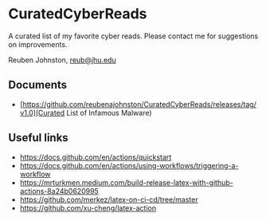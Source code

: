 # CuratedCyberReads
A curated list of my favorite cyber reads.  Please contact me for suggestions on improvements.  

Reuben Johnston, reub@jhu.edu

## Documents
* [https://github.com/reubenajohnston/CuratedCyberReads/releases/tag/v1.0](Curated List of Infamous Malware)

## Useful links
* https://docs.github.com/en/actions/quickstart
* https://docs.github.com/en/actions/using-workflows/triggering-a-workflow
* https://mrturkmen.medium.com/build-release-latex-with-github-actions-8a24b0620995
* https://github.com/merkez/latex-on-ci-cd/tree/master
* https://github.com/xu-cheng/latex-action
